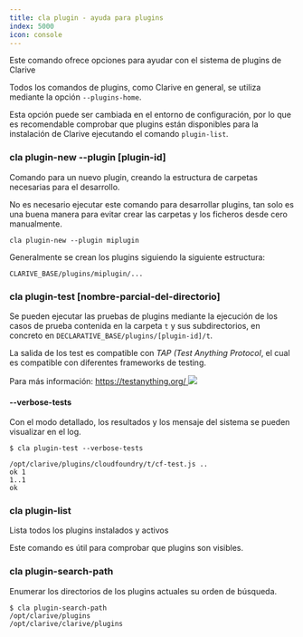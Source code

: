 ```yaml
---
title: cla plugin - ayuda para plugins
index: 5000
icon: console
---
```


Este comando ofrece opciones para ayudar con el sistema de plugins de 
Clarive

Todos los comandos de plugins, como Clarive en general,
se utiliza mediante la opción `--plugins-home`.

Esta opción puede ser cambiada en el entorno de configuración,
por lo que es recomendable comprobar que plugins están disponibles para la instalación de Clarive ejecutando el comando `plugin-list`.

### cla plugin-new --plugin [plugin-id]

Comando para un nuevo plugin, creando la estructura de carpetas necesarias para el desarrollo.

No es necesario ejecutar este comando para desarrollar plugins, tan solo es una buena manera para evitar crear las carpetas y los ficheros desde cero manualmente.

    cla plugin-new --plugin miplugin

Generalmente se crean los plugins siguiendo la siguiente estructura:

    CLARIVE_BASE/plugins/miplugin/...

### cla plugin-test [nombre-parcial-del-directorio]

Se pueden ejecutar las pruebas de plugins mediante la ejecución de los casos de prueba
contenida en la carpeta `t` y sus subdirectorios,
en concreto en `DECLARATIVE_BASE/plugins/[plugin-id]/t`.

La salida de los test es compatible con *TAP (Test Anything Protocol*, el cual es compatible con diferentes frameworks de testing.

Para más información: [https://testanything.org/ <img class='ext-link' src='static/images/icons/new_window_link.svg' />](https://testanything.org/)

#### --verbose-tests

Con el modo detallado, los resultados y los mensaje del sistema se pueden visualizar en el log.

    $ cla plugin-test --verbose-tests

    /opt/clarive/plugins/cloudfoundry/t/cf-test.js ..
    ok 1
    1..1
    ok

### cla plugin-list

Lista todos los plugins instalados y activos

Este comando es útil para comprobar que plugins son visibles.

### cla plugin-search-path

Enumerar los directorios de los plugins actuales su orden de búsqueda.

    $ cla plugin-search-path
    /opt/clarive/plugins
    /opt/clarive/clarive/plugins


